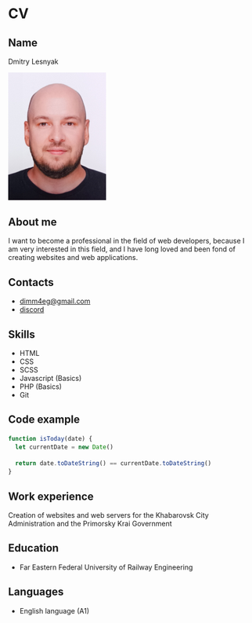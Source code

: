 # CV

## Name

Dmitry Lesnyak<br />

<!-- ![Photo Dmitry Lesnyak](./src/img/LesnyakDV.png = 250x) -->

<img
  src="./src/img/LesnyakDV.png"
  alt="Dmitry Lesnyak photo"
  width="200px"
/>

## About me

I want to become a professional in the field of web developers, because I am very interested in this field, and I have long loved and been fond of creating websites and web applications.

## Contacts

- [dimm4eg@gmail.com](mailto:dimm4eg@gmail.com)<br />
- [discord](https://discordapp.com/users/288319805373677568)

## Skills

- HTML
- CSS
- SCSS
- Javascript (Basics)
- PHP (Basics)
- Git

## Code example

```javascript
function isToday(date) {
  let currentDate = new Date()

  return date.toDateString() == currentDate.toDateString()
}
```

## Work experience

Creation of websites and web servers for the Khabarovsk City Administration and the Primorsky Krai Government

## Education

- Far Eastern Federal University of Railway Engineering

## Languages

- English language (A1)
